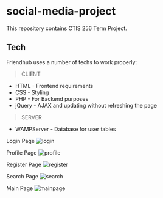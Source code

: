 # social-media-project

This repository contains CTIS 256 Term Project.

## Tech

Friendhub uses a number of techs to work properly:
> CLIENT
- HTML - Frontend requirements
- CSS - Styling
- PHP - For Backend purposes
- jQuery -  AJAX and updating without refreshing the page
> SERVER
- WAMPServer -  Database for user tables


Login Page
![login](https://github.com/cakmakenes/social-media-project/assets/106914735/af22d2c1-a377-4d0d-892d-b1cd95e447d6)

Profile Page
![profile](https://github.com/cakmakenes/social-media-project/assets/106914735/c2406e1e-dfaf-4b7c-886e-03593eca06ff)

Register Page
![register](https://github.com/cakmakenes/social-media-project/assets/106914735/db60d6e5-dec9-4953-87a5-c7c583b97450)

Search Page
![search](https://github.com/cakmakenes/social-media-project/assets/106914735/25f6751c-a10d-462e-a043-b5bded4770f2)

Main Page
![mainpage](https://github.com/cakmakenes/social-media-project/assets/106914735/e68d75cf-70b6-42f3-ab8e-e14e13de2968)

